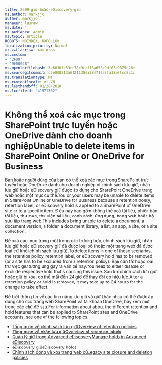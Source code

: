```yaml
---
title: 2609-giữ-hoặc-eDiscovery-giữ
ms.author: markjjo
author: markjjo
manager: lauraw
ms.date: ''
ms.audience: Admin
ms.topic: article
ROBOTS: NOINDEX, NOFOLLOW
localization_priority: Normal
ms.collection: Adm_O365
ms.custom:
- "2609"
- "9000048"
ms.openlocfilehash: 3e60f0fc53cd78c9cc816a658a9df05e9075e26e
ms.sourcegitcommit: c5e800313a6f211386a384716e5fa18e7fcc8c1c
ms.translationtype: MT
ms.contentlocale: vi-VN
ms.lasthandoff: 01/28/2020
ms.locfileid: "41571362"
---
```

# <a name="unable-to-delete-items-in-sharepoint-online-or-onedrive-for-business"></a><span data-ttu-id="055e1-102">Không thể xoá các mục trong SharePoint trực tuyến hoặc OneDrive dành cho doanh nghiệp</span><span class="sxs-lookup"><span data-stu-id="055e1-102">Unable to delete items in SharePoint Online or OneDrive for Business</span></span>

<span data-ttu-id="055e1-103">Bạn hoặc người dùng của bạn có thể xoá các mục trong SharePoint trực tuyến hoặc OneDrive dành cho doanh nghiệp vì chính sách lưu giữ, nhãn lưu giữ hoặc eDiscovery giữ được áp dụng cho SharePoint OneDrive trang web hoặc một mục cụ thể.</span><span class="sxs-lookup"><span data-stu-id="055e1-103">You or your users may be unable to delete items in SharePoint Online or OneDrive for Business because a retention policy, retention label, or eDiscovery hold is applied to a SharePoint of OneDrive site or to a specific item.</span></span> <span data-ttu-id="055e1-104">Điều này bao gồm không thể xoá tài liệu, phiên bản tài liệu, thư mục, thư viện tài liệu, danh sách, ứng dụng, trang web hoặc bộ sưu tập trang web.</span><span class="sxs-lookup"><span data-stu-id="055e1-104">This includes being unable to delete a document, a document version, a folder, a document library, a list, an app, a site, or a site collection.</span></span> 

<span data-ttu-id="055e1-105">Để xoá các mục trong một trong các trường hợp, chính sách lưu giữ, nhãn lưu giữ hoặc eDiscovery giữ đã được loại bỏ (hoặc một trang web đã được loại trừ khỏi chính sách lưu giữ).</span><span class="sxs-lookup"><span data-stu-id="055e1-105">To delete items in one of these scenarios, the retention policy, retention label, or eDiscovery hold has to be removed (or a site has to be excluded from a retention policy).</span></span> <span data-ttu-id="055e1-106">Bạn cần tắt hoặc loại trừ việc giữ tương ứng gây ra vấn đề này.</span><span class="sxs-lookup"><span data-stu-id="055e1-106">You need to either disable or exclude respective hold that's causing this issue.</span></span> <span data-ttu-id="055e1-107">Sau khi chính sách lưu giữ hoặc giữ bị xóa, có thể mất đến 24 giờ để thay đổi có hiệu lực.</span><span class="sxs-lookup"><span data-stu-id="055e1-107">After a retention policy or hold is removed, it may take up to 24 hours for the change to take effect.</span></span> 

<span data-ttu-id="055e1-108">Để biết thông tin về các tính năng lưu giữ và giữ khác nhau có thể được áp dụng cho các trang web SharePoint và tài khoản OneDrive, hãy xem một trong các chủ đề sau.</span><span class="sxs-lookup"><span data-stu-id="055e1-108">For information about about the different retention and hold features that can be applied to SharePoint sites and OneDrive accounts, see one of the following topics.</span></span>

- [<span data-ttu-id="055e1-109">Tổng quan về chính sách lưu giữ</span><span class="sxs-lookup"><span data-stu-id="055e1-109">Overview of retention policies</span></span>](https://docs.microsoft.com/microsoft-365/compliance/retention-policies)
- [<span data-ttu-id="055e1-110">Tổng quan về nhãn lưu giữ</span><span class="sxs-lookup"><span data-stu-id="055e1-110">Overview of retention labels</span></span>](https://docs.microsoft.com/microsoft-365/compliance/labels)
- [<span data-ttu-id="055e1-111">Quản lý giữ trong Advanced eDiscovery</span><span class="sxs-lookup"><span data-stu-id="055e1-111">Manage holds in Advanced eDiscovery</span></span>](https://docs.microsoft.com/microsoft-365/compliance/managing-holds)
- [<span data-ttu-id="055e1-112">eDiscovery giữ</span><span class="sxs-lookup"><span data-stu-id="055e1-112">eDiscovery holds</span></span>](https://docs.microsoft.com/microsoft-365/compliance/ediscovery-cases#step-4-place-content-locations-on-hold)
- [<span data-ttu-id="055e1-113">Chính sách đóng và xóa trang web cũ</span><span class="sxs-lookup"><span data-stu-id="055e1-113">Legacy site closure and deletion policies</span></span>](https://support.office.com/article/Use-policies-for-site-closure-and-deletion-A8280D82-27FD-48C5-9ADF-8A5431208BA5)